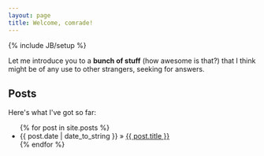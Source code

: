 ```yaml
---
layout: page
title: Welcome, comrade!
---
```

{% include JB/setup %}

Let me introduce you to a **bunch of stuff** (how awesome is that?) that I
think might be of any use to other strangers, seeking for answers. 

## Posts

Here's what I've got so far:

<ul class="posts">
  {% for post in site.posts %}
    <li><span>{{ post.date | date_to_string }}</span> &raquo; <a href="{{ BASE_PATH }}{{ post.url }}">{{ post.title }}</a></li>
  {% endfor %}
</ul>

